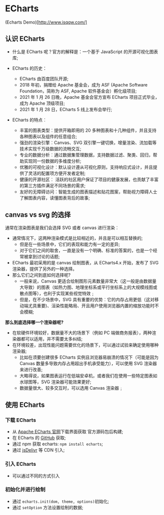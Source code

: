 # ECharts

(Echarts Demo)[http://www.isqqw.com/]

## 认识 ECharts

- 什么是 ECharts 呢？官方的解释是：一个基于 JavaScript 的开源可视化图表库;

- ECharts 的历史：
  - ECharts 由百度团队开源;
  - 2018 年初，捐赠给 Apache 基金会，成为 ASF (Apache Software Foundation，简称为 ASF, Apache 软件基金会）孵化级项目;
  - 2021 年 1 月 26 日晚，Apache 基金会官方宣布 ECharts 项目正式毕业，成为 Apache 顶级项目;
  - 2021 年 1 月 28 日，ECharts 5 线上发布会举行;
- ECharts 的特点︰
  - 丰富的图表类型︰提供开箱即用的 20 多种图表和十几种组件，并且支持各种图表以及组件的任意组合;
  - 强劲的渲染引擎︰Canvas、SVG 双引擎一键切换，增量渲染、流加载等技术实现千万级数据的流畅交互;
  - 专业的数据分析︰通过数据集管理数据，支持数据过滤、聚类、回归，帮助实现同一份数据的多维度分析;
  - 优雅的可视化设计︰默认设计遵从可视化原则，支持响应式设计，并且提供了灵活的配置项方便开发者定制;
  - 健康的开源社区︰ 活跃的社区用户保证了项目的健康发展，也贡献了丰富的第三方插件满足不同场景的需求;
  - 友好的无障碍访问︰智能生成的图表描述和贴花图案，帮助视力障碍人士了解图表内容，读懂图表背后的故事;

## canvas vs svg 的选择

通常在渲染图表是我们会选择 SVG 或者 canvas 进行渲染︰

- 通常情况下，这两种渲染模式是比较相近的，并且是可以相互替换的;
  - 但是在一些场景中，它们的表现和能力有一定的差异;
  - 对于它们之间的取舍，一直是没有一个明确、标准的答案的，也是一个经常被拿到讨论的话题;
- ECharts 最初采用的是 canvas 绘制图表，从 ECharts4.x 开始，发布了 SVG 渲染器，提供了另外的一种选择。
- 那么它们之间到底如何选择呢?
  - 一般来说，Canvas 更适合绘制图形元素数量非常大（这一般是由数据量大导致）的图表（如热力图、地理坐标系或平行坐标系上的大规模线图或散点图等），也利于实现某些视觉特效﹔
  - 但是，在不少场景中，SVG 具有重要的优势︰它的内存占用更低（这对移动端尤具重要)、洹染性能略局、开且用户使用浏览器内置的缩放功能时不会模糊;

**那么到底选择哪一个渲染器呢?**

- 在软硬件环境较好，数据量不大的场景下（例如 PC 端做商务报表），两种渲染器都可以适用，并不需要太多纠结;
- 在环境较差，出现性能问题需要优化的场景下，可以通过试验来确定使用哪种渲染器;
  - 比如在须要创建很多 ECharts 实例且浏览器易崩溃的情况下（可能是因为 Canvas 数量多导致内存占用超出手机承受能力），可以使用 SVG 渲染器来进行改善;
  - 大略得说，如果图表运行在低端安卓机，或者我们在使用一些特定图表如水球图等，SVG 渲染器可能效果更好;
  - 数据量很大、较多交互时，可以选用 Canvas 渲染器﹔

## 使用 ECharts

### 下载 ECharts

- 从 [Apache ECharts 官网](https://echarts.apache.org/)下载界面获取 官方源码包后构建;
- 在 ECharts 的 [GitHub](https://github.com/apache/echarts) 获取;
- 通过 npm 获取 echarts: `npm install echarts`;
- 通过 [jsDelivr](https://www.jsdelivr.com/package/npm/echarts) 等 CDN 引入;

### 引入 ECharts

- 可以通过不同的方式引入

### 初始化并进行绘制

- 通过 `echarts.init(dom, theme, options)`初始化;
- 通过 `setOption` 方法设置绘制的数据;
